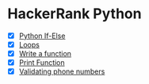 # HackerRank Python

- [x] [Python If-Else](https://www.hackerrank.com/challenges/py-if-else/problem)
- [x] [Loops](https://www.hackerrank.com/challenges/python-loops/problem)
- [x] [Write a function](https://www.hackerrank.com/challenges/write-a-function/problem)
- [x] [Print Function](https://www.hackerrank.com/challenges/python-print/problem)
- [x] [Validating phone numbers](https://www.hackerrank.com/challenges/validating-the-phone-number/problem)